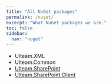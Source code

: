```yaml
---
title: "All NuGet packages"
permalink: /nuget/
excerpt: "What NuGet packages we are."
toc: false
sidebar:
  nav: "nuget"
---
```


- Ulteam.XML
- Ulteam.Common
- [Ulteam.SharePoint](/nuget/Ulteam.SharePoint/about/)
- [Ulteam.SharePoint.Client](/nuget/Ulteam.SharePoint.Client/about/)